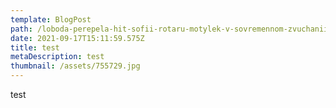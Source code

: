 ```yaml
---
template: BlogPost
path: /loboda-perepela-hit-sofii-rotaru-motylek-v-sovremennom-zvuchanii-eto-chto-to
date: 2021-09-17T15:11:59.575Z
title: test
metaDescription: test
thumbnail: /assets/755729.jpg
---
```

test

